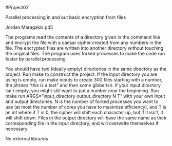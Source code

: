#Project02

Parallel processing in and out basic encryption from files

Jordan Maragakis pd5

The programs read the contents of a directory given in the command line and encrypt the file with a caesar cipher created from any numbers in the file. The encrypted files are written into another directory without touching the original files. The program uses forked processes to make the code run faster by parallel processing.

You should have two (ideally empty) directories in the same directory as the project. Run make to construct the project. If the input directory you are using is empty, run make inputs to create 300 files starting with a number, the phrase “this is a test” and then some gibberish. If your input directory isn’t empty, you might still want to put a number near the beginning. Run make run ARGS=”input_directory output_directory N T” with your own input and output directories. N is the number of forked processes you want to use (at most the number of cores you have to maximize efficiency), and T is an int where if T is 0, the cipher will shift each character up, but if it isn’t, it will shift down. Files in the output directory will have the same name as their corresponding file in the input directory, and will overwrite themselves if necessary.

No external libraries
